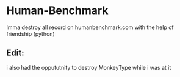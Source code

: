 # Human-Benchmark
Imma destroy all record on humanbenchmark.com with the help of friendship (python)

## Edit:
i also had the oppututnity to destroy MonkeyType while i was at it
